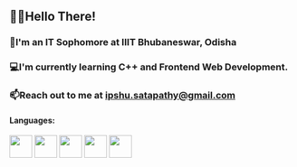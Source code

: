 ## 🙋‍♀️Hello There!

### 🏫I'm an IT Sophomore at IIIT Bhubaneswar, Odisha
### 💻I'm currently learning C++ and Frontend Web Development.
### 📫Reach out to me at ipshu.satapathy@gmail.com

#### Languages: 
<div float="left">
<img src="https://user-images.githubusercontent.com/87525996/144706825-11e82a25-ab11-4e83-a4d9-818b9fa0a97b.png" width="40px" height="40px"/>
<img src="https://user-images.githubusercontent.com/87525996/144706868-0ae6c009-93d9-455b-8ad7-b6fbc9bc3ea8.png" width="40px" height="40px"/>
<img src="https://user-images.githubusercontent.com/87525996/144707011-60b70b24-b4d7-45c6-a3ae-07ad530f091f.png" width="40px" height="40px" />
<img src="https://user-images.githubusercontent.com/87525996/144707033-9b3ad4ea-ef01-4893-9de4-061007026a03.png" width="40px" height="40px" />
 <img src="https://user-images.githubusercontent.com/87525996/144707041-42a1be84-4b63-438f-8d89-43c5ca4da1ca.png" width="40px" height="40px" />


  
 </div>




<!--
**ipsitasatapathy/ipsitasatapathy** is a ✨ _special_ ✨ repository because its `README.md` (this file) appears on your GitHub profile.

Here are some ideas to get you started:

- 🔭 I’m currently working on ...
- 🌱 I’m currently learning ...
- 👯 I’m looking to collaborate on ...
- 🤔 I’m looking for help with ...
- 💬 Ask me about ...
- 📫 How to reach me: ...
- 😄 Pronouns: ...
- ⚡ Fun fact: ...
-->
